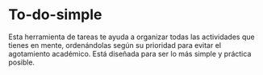 # To-do-simple
Esta herramienta de tareas te ayuda a organizar todas las actividades que tienes en mente, ordenándolas según su prioridad para evitar el agotamiento académico. Está diseñada para ser lo más simple y práctica posible.
